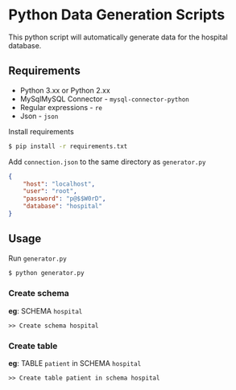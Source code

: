 # Python Data Generation Scripts
This python script will automatically generate data for the hospital database.

## Requirements

- Python 3.xx or Python 2.xx
- MySqlMySQL Connector - `mysql-connector-python`
- Regular expressions - `re`
- Json - `json`

Install requirements
```bash
$ pip install -r requirements.txt
```
Add `connection.json` to the same directory as `generator.py`
```json
{
    "host": "localhost",
    "user": "root",
    "password": "p@$$W0rD",
    "database": "hospital"
}
```
## Usage 
Run `generator.py`
```bash
$ python generator.py
```
### Create schema<br>
**eg**: SCHEMA `hospital`
```
>> Create schema hospital
```
### Create table
**eg**: TABLE `patient` in SCHEMA `hospital`
```
>> Create table patient in schema hospital
```
